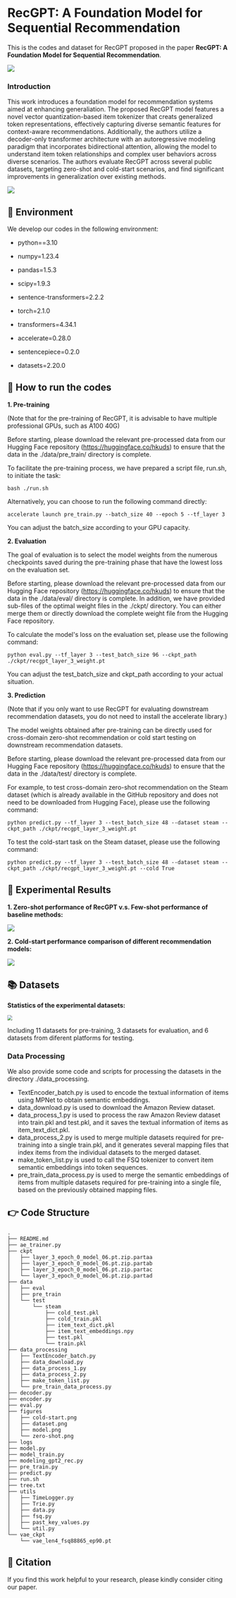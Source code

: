 # RecGPT: A Foundation Model for Sequential Recommendation

This is the codes and dataset for RecGPT proposed in the paper **RecGPT: A Foundation Model for Sequential Recommendation**.

<img src="./figures/recgpt.pdf" style="zoom:100%;" />

### Introduction

This work introduces a foundation model for recommendation systems aimed at enhancing generaliation. The proposed RecGPT model features a novel vector quantization-based item tokenizer that creats generalized token representations, effectively capturing diverse semantic features for context-aware recommendations. Additionally, the authors utilize a decoder-only transformer architecture with an autoregressive modeling paradigm that incorporates bidirectional attention, allowing the model to understand item token relationships and complex user behaviors across diverse scenarios. The authors evaluate RecGPT across several public datasets, targeting zero-shot and cold-start scenarios, and find significant improvements in generalization over existing methods.

<img src="./figures/model.png" style="zoom:100%;" />

## 📝 Environment

We develop our codes in the following environment:

- python==3.10

- numpy=1.23.4

- pandas=1.5.3

- scipy=1.9.3

- sentence-transformers=2.2.2

- torch=2.1.0

- transformers=4.34.1

- accelerate=0.28.0

- sentencepiece=0.2.0

- datasets=2.20.0
## 🚀 How to run the codes

**1. Pre-training**

(Note that for the pre-training of RecGPT, it is advisable to have multiple professional GPUs, such as A100 40G)

Before starting, please download the relevant pre-processed data from our Hugging Face repository (https://huggingface.co/hkuds) to ensure that the data in the ./data/pre_train/ directory is complete. 

To facilitate the pre-training process, we have prepared a script file, run.sh, to initiate the task:

```
bash ./run.sh
```

Alternatively, you can choose to run the following command directly:

```
accelerate launch pre_train.py --batch_size 40 --epoch 5 --tf_layer 3
```

You can adjust the batch_size according to your GPU capacity.

**2. Evaluation**

The goal of evaluation is to select the model weights from the numerous checkpoints saved during the pre-training phase that have the lowest loss on the evaluation set. 

Before starting, please download the relevant pre-processed data from our Hugging Face repository (https://huggingface.co/hkuds) to ensure that the data in the ./data/eval/ directory is complete. In addition, we have provided sub-files of the optimal weight files in the ./ckpt/ directory. You can either merge them or directly download the complete weight file from the Hugging Face repository.

To calculate the model's loss on the evaluation set, please use the following command:

```
python eval.py --tf_layer 3 --test_batch_size 96 --ckpt_path ./ckpt/recgpt_layer_3_weight.pt
```

You can adjust the test_batch_size and ckpt_path according to your actual situation.

**3. Prediction**

(Note that if you only want to use RecGPT for evaluating downstream recommendation datasets, you do not need to install the accelerate library.)

The model weights obtained after pre-training can be directly used for cross-domain zero-shot recommendation or cold start testing on downstream recommendation datasets. 

Before starting, please download the relevant pre-processed data from our Hugging Face repository (https://huggingface.co/hkuds) to ensure that the data in the ./data/test/ directory is complete.

For example, to test cross-domain zero-shot recommendation on the Steam dataset (which is already available in the GitHub repository and does not need to be downloaded from Hugging Face), please use the following command:

```
python predict.py --tf_layer 3 --test_batch_size 48 --dataset steam --ckpt_path ./ckpt/recgpt_layer_3_weight.pt
```

To test the cold-start task on the Steam dataset, please use the following command:

```
python predict.py --tf_layer 3 --test_batch_size 48 --dataset steam --ckpt_path ./ckpt/recgpt_layer_3_weight.pt --cold True
```

## 🎯 Experimental Results

**1. Zero-shot performance of RecGPT v.s. Few-shot performance of baseline methods:**

<img src="./figures/zero-shot.png" style="zoom:100%;" />

**2. Cold-start performance comparison of different recommendation models:**

<img src="./figures/cold-start.png" style="zoom:100%;" />

## 📚 Datasets

**Statistics of the experimental datasets:**

<img src="./figures/dataset.png" style="zoom:70%;" />

Including 11 datasets for pre-training, 3 datasets for evaluation, and 6 datasets from diferent platforms for testing.

### Data Processing

We also provide some code and scripts for processing the datasets in the directory ./data_processing.

- TextEncoder_batch.py is used to encode the textual information of items using MPNet to obtain semantic embeddings.
- data_download.py is used to download the Amazon Review dataset.
- data_process_1.py is used to process the raw Amazon Review dataset into train.pkl and test.pkl, and it saves the textual information of items as item_text_dict.pkl.
- data_process_2.py is used to merge multiple datasets required for pre-training into a single train.pkl, and it generates several mapping files that index items from the individual datasets to the merged dataset.
- make_token_list.py is used to call the FSQ tokenizer to convert item semantic embeddings into token sequences.
- pre_train_data_process.py is used to merge the semantic embeddings of items from multiple datasets required for pre-training into a single file, based on the previously obtained mapping files.

## 👉 Code Structure

```
.
├── README.md
├── ae_trainer.py
├── ckpt
│   ├── layer_3_epoch_0_model_06.pt.zip.partaa
│   ├── layer_3_epoch_0_model_06.pt.zip.partab
│   ├── layer_3_epoch_0_model_06.pt.zip.partac
│   └── layer_3_epoch_0_model_06.pt.zip.partad
├── data
│   ├── eval
│   ├── pre_train
│   └── test
│       └── steam
│           ├── cold_test.pkl
│           ├── cold_train.pkl
│           ├── item_text_dict.pkl
│           ├── item_text_embeddings.npy
│           ├── test.pkl
│           └── train.pkl
├── data_processing
│   ├── TextEncoder_batch.py
│   ├── data_download.py
│   ├── data_process_1.py
│   ├── data_process_2.py
│   ├── make_token_list.py
│   └── pre_train_data_process.py
├── decoder.py
├── encoder.py
├── eval.py
├── figures
│   ├── cold-start.png
│   ├── dataset.png
│   ├── model.png
│   └── zero-shot.png
├── logs
├── model.py
├── model_train.py
├── modeling_gpt2_rec.py
├── pre_train.py
├── predict.py
├── run.sh
├── tree.txt
├── utils
│   ├── TimeLogger.py
│   ├── Trie.py
│   ├── data.py
│   ├── fsq.py
│   ├── past_key_values.py
│   └── util.py
└── vae_ckpt
    └── vae_len4_fsq88865_ep90.pt
```

## 🌟 Citation

If you find this work helpful to your research, please kindly consider citing our paper.